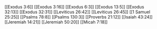 [[Exodus 3:6]]
[[Exodus 3:16]]
[[Exodus 6:3]]
[[Exodus 13:5]]
[[Exodus 32:13]]
[[Exodus 32:31]]
[[Leviticus 26:42]]
[[Leviticus 26:45]]
[[1 Samuel 25:25]]
[[Psalms 78:8]]
[[Psalms 130:3]]
[[Proverbs 21:12]]
[[Isaiah 43:24]]
[[Jeremiah 14:21]]
[[Jeremiah 50:20]]
[[Micah 7:18]]
